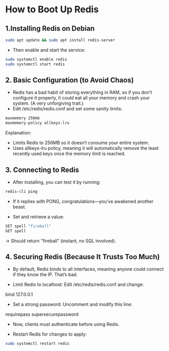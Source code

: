 # How to Boot Up Redis

## 1.Installing Redis on Debian

```bash
sudo apt update && sudo apt install redis-server
```

- Then enable and start the service:

```bash
sudo systemctl enable redis
sudo systemctl start redis
```

## 2. Basic Configuration (to Avoid Chaos)

- Redis has a bad habit of storing everything in RAM, so if you don’t configure it properly, it could eat all your memory and crash your system. (A very unforgiving trait.)
- Edit /etc/redis/redis.conf and set some sanity limits:

```bash
maxmemory 256mb
maxmemory-policy allkeys-lru
```

Explanation:
- Limits Redis to 256MB so it doesn’t consume your entire system.
- Uses allkeys-lru policy, meaning it will automatically remove the least recently used keys once the memory limit is reached.

## 3. Connecting to Redis

- After installing, you can test it by running:

```bash
redis-cli ping
```

- If it replies with PONG, congratulations—you've awakened another beast.

- Set and retrieve a value:

```bash
SET spell "fireball"
GET spell
```

→ Should return "fireball" (instant, no SQL involved).

## 4. Securing Redis (Because It Trusts Too Much)

- By default, Redis binds to all interfaces, meaning anyone could connect if they know the IP. That’s bad.

- Limit Redis to localhost:
Edit /etc/redis/redis.conf and change:

bind 127.0.0.1

- Set a strong password:
Uncomment and modify this line:

requirepass supersecurepassword

- Now, clients must authenticate before using Redis.

- Restart Redis for changes to apply:
```bash
sudo systemctl restart redis
```
